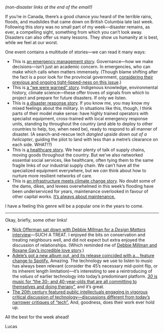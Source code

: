 _(non-disaster links at the end of the email!)_

If you’re in Canada, there’s a good chance you heard of the terrible rains, floods, and mudslides that came down on British Columbia late last week. Following this story was no small part of my week—disaster remains, as ever, a compelling sight, something from which you can’t look away. Disasters can also offer us many lessons. They show us humanity at is best, while we feel at our worst.

One event contains a multitude of stories—we can read it many ways:

- This is [an emergency management story](https://www.cbc.ca/news/canada/british-columbia/bc-flooding-analysis-farnworth-local-1.6250193). Governance—how we make decisions—isn’t just an academic concern. In emergencies, who can make which calls when matters immensely. (Though blame shifting after the fact is a poor look for the provincial government, [considering their previous and ongoing tight-lipped-ness on this issue](https://twitter.com/ty_olsen/status/1462209356888346630).)
- This is [a “we were warned” story](https://thetyee.ca/News/2021/11/20/Expert-Warnings-Flood-Go-Back-20-Years/). Indigenous knowledge, environmental history, climate science—these offer troves of signals from which to project and prepare for future disasters. If only we listen.
- This is [a disaster response story](https://www.theglobeandmail.com/canada/british-columbia/article-three-helicopters-311-stranded-people-26-dogs-and-one-cat-how/). If you know me, you may know my mixed feelings about the military. In situations like this, though, I think parts of their model make sense: have highly trained operators with specialist equipment, cross-trained with local emergency response units, standing by throughout the country (and able to deploy to other countries to help, too, when need be), ready to respond to all manner of disaster. (A search-and-rescue tech _dangled upside down out of a helicopter_, guiding the pilot to land with less than a metre’s clearance on each side. WHAT!?)
- This is [a healthcare story](https://thetyee.ca/News/2021/11/19/Flood-Cuts-Off-Patients-Cancer-Treatment-Dialysis-Care/). We hear plenty of talk of supply chains, moving goods  throughout the country. But we’ve also networked essential social services, like healthcare, often tying them to the same fragile links of our industrial supply chain. We can’t have all the specialized equipment everywhere, but we _can_ think about how to nurture more resilient networks of care.
- This is [an infrastructure meets climate change story](https://www.theglobeandmail.com/canada/article-climate-change-will-push-canadas-dams-to-their-limits-but-due-to/). No doubt some of the dams, dikes, and levees overwhelmed in this week’s flooding have been underserviced for years, maintenance overlooked in favour of other capital works. [It’s always about maintenance.](https://lucascherkewski.com/hit-and-miss/157-maintenance-care-attention/)

I have a feeling this genre will be a popular one in the years to come.

***

Okay, briefly, some other links!

- [Nick Offerman sat down with Debbie Millman for a _Design Matters_ interview](https://www.designmattersmedia.com/podcast/2021/Nick-Offerman)—SUCH A TREAT. I enjoyed the bits on conservation and treating neighbours well, and did not expect but extra enjoyed the discussion of relationships. (Which reminded me of [Debbie Millman and Roxane Gay’s incredible love story](https://brenebrown.com/podcast/brene-with-roxane-gay-and-debbie-millman-on-love-life-and-the-pursuit-of-creative-space/).)
- [Adele’s got a new album out, and its release coincided with a… feature change to Spotify.](https://www.bbc.com/news/entertainment-arts-59365019) Amazing. The technology we use to listen to music has always been relevant (consider the 45’s necessary mid-point flip, or its inherent length limitation)—it’s interesting to see a reintroducing of the _values_ of earlier technology into today’s predominant platform. [_30_ is music for “the 30- and 40-year-olds that are all committing to themselves and doing therapy”](https://www.buzzfeednews.com/article/michaelblackmon/adele-album-30-review), and it’s great.
- [The 20th century featured public intellectuals engaging in vigorous critical discussion of technology—discussions different from today’s narrower critiques of “tech”.](https://librarianshipwreck.wordpress.com/2021/11/18/against-technological-inevitability-on-20th-century-critics-of-technology/) And, goodness, does their work ever hold up.

All the best for the week ahead!

Lucas